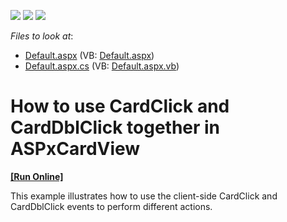 <!-- default badges list -->
![](https://img.shields.io/endpoint?url=https://codecentral.devexpress.com/api/v1/VersionRange/128530462/15.1.6%2B)
[![](https://img.shields.io/badge/Open_in_DevExpress_Support_Center-FF7200?style=flat-square&logo=DevExpress&logoColor=white)](https://supportcenter.devexpress.com/ticket/details/T282365)
[![](https://img.shields.io/badge/📖_How_to_use_DevExpress_Examples-e9f6fc?style=flat-square)](https://docs.devexpress.com/GeneralInformation/403183)
<!-- default badges end -->
<!-- default file list -->
*Files to look at*:

* [Default.aspx](./CS/Default.aspx) (VB: [Default.aspx](./VB/Default.aspx))
* [Default.aspx.cs](./CS/Default.aspx.cs) (VB: [Default.aspx.vb](./VB/Default.aspx.vb))
<!-- default file list end -->
# How to use CardClick and CardDblClick together in ASPxCardView
<!-- run online -->
**[[Run Online]](https://codecentral.devexpress.com/t282365/)**
<!-- run online end -->


This example illustrates how to use the client-side CardClick and CardDblClick events to perform different actions.

<br/>


